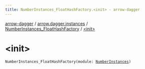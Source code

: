```yaml
---
title: NumberInstances_FloatHashFactory.<init> - arrow-dagger
---
```


[arrow-dagger](../../index.html) / [arrow.dagger.instances](../index.html) / [NumberInstances_FloatHashFactory](index.html) / [&lt;init&gt;](./-init-.html)

# &lt;init&gt;

`NumberInstances_FloatHashFactory(module: `[`NumberInstances`](../-number-instances/index.html)`)`